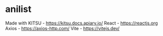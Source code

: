 # anilist

Made with
KITSU - https://kitsu.docs.apiary.io/
React - https://reactjs.org
Axios - https://axios-http.com/
Vite - https://vitejs.dev/
